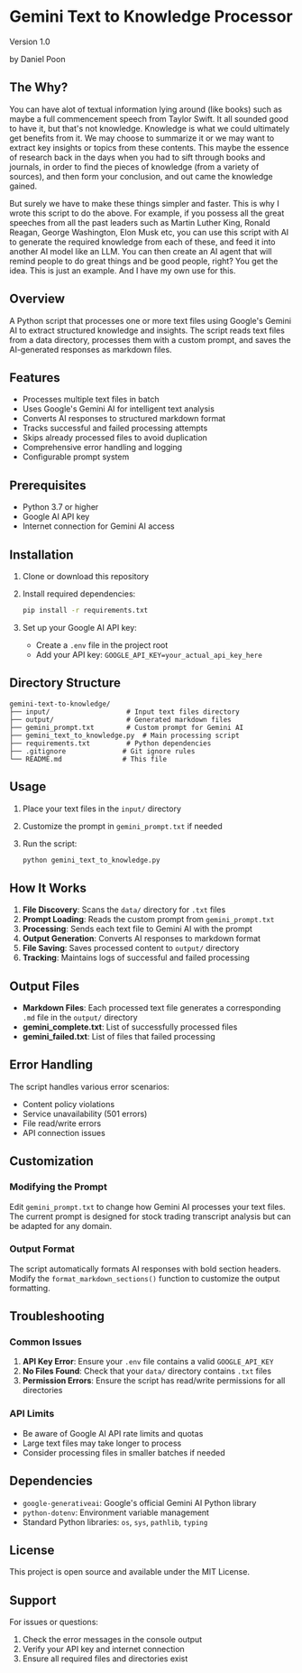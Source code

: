 # Gemini Text to Knowledge Processor

Version 1.0

by Daniel Poon

## The Why?

You can have alot of textual information lying around (like books) such as maybe a full commencement speech from Taylor Swift. It all sounded good to have it, but that's not knowledge. Knowledge is what we could ultimately get benefits from it. We may choose to summarize it or we may want to extract key insights or topics from these contents. This maybe the essence of research back in the days when you had to sift through books and journals, in order to find the pieces of knowledge (from a variety of sources), and then form your conclusion, and out came the knowledge gained.

But surely we have to make these things simpler and faster. This is why I wrote this script to do the above. For example, if you possess all the great speeches from all the past leaders such as Martin Luther King, Ronald Reagan, George Washington, Elon Musk etc, you can use this script with AI to generate the required knowledge from each of these, and feed it into another AI model like an LLM. You can then create an AI agent that will remind people to do great things and be good people, right? You get the idea. This is just an example. And I have my own use for this.

## Overview

A Python script that processes one or more text files using Google's Gemini AI to extract structured knowledge and insights. The script reads text files from a data directory, processes them with a custom prompt, and saves the AI-generated responses as markdown files.

## Features

- Processes multiple text files in batch
- Uses Google's Gemini AI for intelligent text analysis
- Converts AI responses to structured markdown format
- Tracks successful and failed processing attempts
- Skips already processed files to avoid duplication
- Comprehensive error handling and logging
- Configurable prompt system

## Prerequisites

- Python 3.7 or higher
- Google AI API key
- Internet connection for Gemini AI access

## Installation

1. Clone or download this repository

2. Install required dependencies:
   
   ```bash
   pip install -r requirements.txt
   ```

3. Set up your Google AI API key:
   
   - Create a `.env` file in the project root
   - Add your API key: `GOOGLE_API_KEY=your_actual_api_key_here`

## Directory Structure

```
gemini-text-to-knowledge/
├── input/                   # Input text files directory
├── output/                  # Generated markdown files
├── gemini_prompt.txt        # Custom prompt for Gemini AI
├── gemini_text_to_knowledge.py  # Main processing script
├── requirements.txt         # Python dependencies
├── .gitignore              # Git ignore rules
└── README.md               # This file
```

## Usage

1. Place your text files in the `input/` directory

2. Customize the prompt in `gemini_prompt.txt` if needed

3. Run the script:
   
   ```bash
   python gemini_text_to_knowledge.py
   ```

## How It Works

1. **File Discovery**: Scans the `data/` directory for `.txt` files
2. **Prompt Loading**: Reads the custom prompt from `gemini_prompt.txt`
3. **Processing**: Sends each text file to Gemini AI with the prompt
4. **Output Generation**: Converts AI responses to markdown format
5. **File Saving**: Saves processed content to `output/` directory
6. **Tracking**: Maintains logs of successful and failed processing

## Output Files

- **Markdown Files**: Each processed text file generates a corresponding `.md` file in the `output/` directory
- **gemini_complete.txt**: List of successfully processed files
- **gemini_failed.txt**: List of files that failed processing

## Error Handling

The script handles various error scenarios:

- Content policy violations
- Service unavailability (501 errors)
- File read/write errors
- API connection issues

## Customization

### Modifying the Prompt

Edit `gemini_prompt.txt` to change how Gemini AI processes your text files. The current prompt is designed for stock trading transcript analysis but can be adapted for any domain.

### Output Format

The script automatically formats AI responses with bold section headers. Modify the `format_markdown_sections()` function to customize the output formatting.

## Troubleshooting

### Common Issues

1. **API Key Error**: Ensure your `.env` file contains a valid `GOOGLE_API_KEY`
2. **No Files Found**: Check that your `data/` directory contains `.txt` files
3. **Permission Errors**: Ensure the script has read/write permissions for all directories

### API Limits

- Be aware of Google AI API rate limits and quotas
- Large text files may take longer to process
- Consider processing files in smaller batches if needed

## Dependencies

- `google-generativeai`: Google's official Gemini AI Python library
- `python-dotenv`: Environment variable management
- Standard Python libraries: `os`, `sys`, `pathlib`, `typing`

## License

This project is open source and available under the MIT License.

## Support

For issues or questions:

1. Check the error messages in the console output
2. Verify your API key and internet connection
3. Ensure all required files and directories exist
